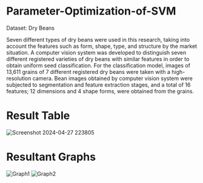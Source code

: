 # Parameter-Optimization-of-SVM
Dataset: Dry Beans

Seven different types of dry beans were used in this research, taking into account the features such as form, shape, type, and structure by the market situation. A computer vision system was developed to distinguish seven different registered varieties of dry beans with similar features in order to obtain uniform seed classification. For the classification model, images of 13,611 grains of 7 different registered dry beans were taken with a high-resolution camera. Bean images obtained by computer vision system were subjected to segmentation and feature extraction stages, and a total of 16 features; 12 dimensions and 4 shape forms, were obtained from the grains.

# Result Table
![Screenshot 2024-04-27 223805](https://github.com/AmanAayush/Parameter-Optimization-of-SVM/assets/131354161/c877d2e9-6213-4fb4-807c-9f51af80aa16)

# Resultant Graphs
![Graph1](https://github.com/AmanAayush/Parameter-Optimization-of-SVM/assets/131354161/524fdbb7-647a-4128-995e-6cd8076b6273)
![Graph2](https://github.com/AmanAayush/Parameter-Optimization-of-SVM/assets/131354161/f4d075a3-5984-4f4e-8af3-b11d6cc38444)
